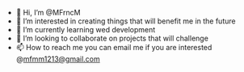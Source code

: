 - 👋 Hi, I’m @MFrncM
- 👀 I’m interested in creating things that will benefit me in the future 
- 🌱 I’m currently learning wed development 
- 💞️ I’m looking to collaborate on projects that will challenge
- 📫 How to reach me you can email me if you are interested @mfmm1213@gmail.com

<!---
MFrncM/MFrncM is a ✨ special ✨ repository because its `README.md` (this file) appears on your GitHub profile.
You can click the Preview link to take a look at your changes.
--->
